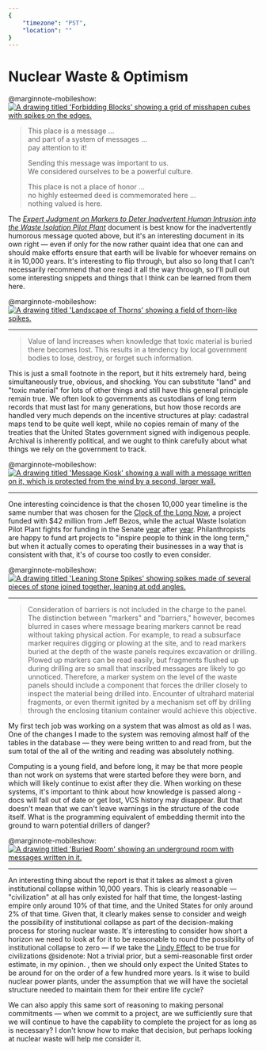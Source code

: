 ```yaml
---
{
	"timezone": "PST",
	"location": ""
}
---
```

# Nuclear Waste & Optimism

@marginnote-mobileshow: <a class="no-tufte-underline" href="/img/post/nuclear-waste-optimism/1.png"><img src="/img/post/nuclear-waste-optimism/1.png" alt="A drawing titled 'Forbidding Blocks' showing a grid of misshapen cubes with spikes on the edges."/></a>

> This place is a message … <br>
> and part of a system of messages … <br>
> pay attention to it!
>
> Sending this message was important to us. <br>
> We considered ourselves to be a powerful culture. <br>
>
> This place is not a place of honor … <br>
> no highly esteemed deed is commemorated here … <br>
> nothing valued is here.

The *[Expert Judgment on Markers to Deter Inadvertent Human Intrusion into the Waste Isolation Pilot Plant](/files/10117359.pdf)* document is best know for the inadvertently humorous message quoted above, but it's an interesting document in its own right — even if only for the now rather quaint idea that one can and should make efforts ensure that earth will be livable for whoever remains on it in 10,000 years. It's interesting to flip through, but also so long that I can't necessarily recommend that one read it all the way through, so I'll pull out some interesting snippets and things that I think can be learned from them here.

@marginnote-mobileshow: <a class="no-tufte-underline" href="/img/post/nuclear-waste-optimism/2.png"><img src="/img/post/nuclear-waste-optimism/2.png" alt="A drawing titled 'Landscape of Thorns' showing a field of thorn-like spikes."/></a>

<hr>

> Value of land increases when knowledge that toxic material is buried there becomes lost. This results in a tendency by local government bodies to lose, destroy, or forget such information.

This is just a small footnote in the report, but it hits extremely hard, being simultaneously true, obvious, and shocking. You can substitute "land" and "toxic material" for lots of other things and still have this general principle remain true. We often look to governments as custodians of long term records that must last for many generations, but how those records are handled very much depends on the incentive structures at play: cadastral maps tend to be quite well kept, while no copies remain of many of the treaties that the United States government signed with indigenous people. Archival is inherently political, and we ought to think carefully about what things we rely on the government to track.

@marginnote-mobileshow: <a class="no-tufte-underline" href="/img/post/nuclear-waste-optimism/3.png"><img src="/img/post/nuclear-waste-optimism/3.png" alt="A drawing titled 'Message Kiosk' showing a wall with a message written on it, which is protected from the wind by a second, larger wall."/></a>

<hr>

One interesting coincidence is that the chosen 10,000 year timeline is the same number that was chosen for the [Clock of the Long Now](http://www.10000yearclock.net/), a project funded with $42 million from Jeff Bezos, while the actual Waste Isolation Pilot Plant fights for funding in the Senate [year](https://www.currentargus.com/story/news/local/2019/09/14/senate-bill-could-provide-403-million-wipp/2311997001/) after [year](https://www.currentargus.com/story/news/local/2020/06/16/wipp-new-mexico-national-labs-see-increased-funding-senate-bill/3193955001/). Philanthropists are happy to fund art projects to "inspire people to think in the long term," but when it actually comes to operating their businesses in a way that is consistent with that, it's of course too costly to even consider.

@marginnote-mobileshow: <a class="no-tufte-underline" href="/img/post/nuclear-waste-optimism/4.png"><img src="/img/post/nuclear-waste-optimism/4.png" alt="A drawing titled 'Leaning Stone Spikes' showing spikes made of several pieces of stone joined together, leaning at odd angles."/></a>

<hr>

> Consideration of barriers is not included in the charge to the panel. The distinction between "markers" and "barriers," however, becomes blurred in cases where message bearing markers cannot be read without taking physical action. For example, to read a subsurface marker requires digging or plowing at the site, and to read markers buried at the depth of the waste panels requires excavation or drilling. Plowed up markers can be read easily, but fragments flushed up during drilling are so small that inscribed messages are likely to go unnoticed. Therefore, a marker system on the level of the waste panels should include a component that forces the driller closely to inspect the material being drilled into. Encounter of ultrahard material fragments, or even thermit ignited by a mechanism set off by drilling through the enclosing titanium container would achieve this objective. 

My first tech job was working on a system that was almost as old as I was. One of the changes I made to the system was removing almost half of the tables in the database — they were being written to and read from, but the sum total of the all of the writing and reading was absolutely nothing.

Computing is a young field, and before long, it may be that more people than not work on systems that were started before they were born, and which will likely continue to exist after they die. When working on these systems, it's important to think about how knowledge is passed along - docs will fall out of date or get lost, VCS history may disappear. But that doesn't mean that we can't leave warnings in the structure of the code itself. What is the programming equivalent of embedding thermit into the ground to warn potential drillers of danger?

@marginnote-mobileshow: <a class="no-tufte-underline" href="/img/post/nuclear-waste-optimism/5.png"><img src="/img/post/nuclear-waste-optimism/5.png" alt="A drawing titled 'Buried Room' showing an underground room with messages written in it."/></a>

<hr>

An interesting thing about the report is that it takes as almost a given institutional collapse within 10,000 years. This is clearly reasonable — "civilization" at all has only existed for half that time, the longest-lasting empire only around 10% of that time, and the United States for only around 2% of that time. Given that, it clearly makes sense to consider and weigh the possibility of institutional collapse as part of the decision-making process for storing nuclear waste. It's interesting to consider how short a horizon we need to look at for it to be reasonable to round the possibility of institutional collapse to zero — if we take the [Lindy Effect](https://en.wikipedia.org/wiki/Lindy_effect) to be true for civilizations
@sidenote: Not a trivial prior, but a semi-reasonable first order estimate, in my opinion.
, then we should only expect the United States to be around for on the order of a few hundred more years. Is it wise to build nuclear power plants, under the assumption that we will have the societal structure needed to maintain them for their entire life cycle?

We can also apply this same sort of reasoning to making personal commitments — when we commit to a project, are we sufficiently sure that we will continue to have the capability to complete the project for as long as is necessary? I don't know how to make that decision, but perhaps looking at nuclear waste will help me consider it.
